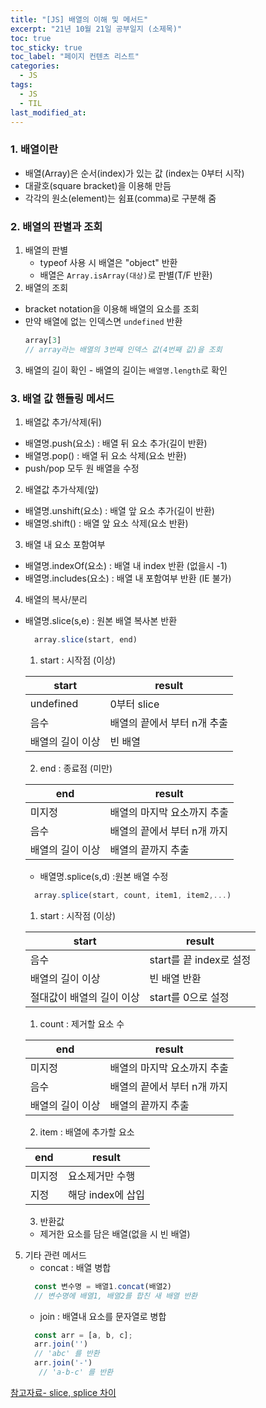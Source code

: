```yaml
---
title: "[JS] 배열의 이해 및 메서드"
excerpt: "21년 10월 21일 공부일지 (소제목)"
toc: true
toc_sticky: true
toc_label: "페이지 컨텐츠 리스트"
categories:
  - JS
tags:
  - JS
  - TIL
last_modified_at:
---
```


### **1. 배열이란**
- 배열(Array)은 순서(index)가 있는 값 (index는 0부터 시작)
- 대괄호(square bracket)을 이용해 만듬
- 각각의 원소(element)는 쉼표(comma)로 구분해 줌

### **2. 배열의 판별과 조회**
  1. 배열의 판별
      - typeof 사용 시 배열은 "object" 반환
      - 배열은 `Array.isArray(대상)`로 판별(T/F 반환)
  2. 배열의 조회
  - bracket notation을 이용해 배열의 요소를 조회
  - 만약 배열에 없는 인덱스면 `undefined` 반환
    ```javascript
    array[3] 
    // array라는 배열의 3번째 인덱스 값(4번째 값)을 조회
    ```
  3. 배열의 길이 확인
    - 배열의 길이는 `배열명.length`로 확인

### **3. 배열 값 핸들링 메서드**

  1. 배열값 추가/삭제(뒤) 
  - 배열명.push(요소) : 배열 뒤 요소 추가(길이 반환)
  - 배열명.pop() : 배열 뒤 요소 삭제(요소 반환)
  - push/pop 모두 원 배열을 수정
  2. 배열값 추가삭제(앞)
   - 배열명.unshift(요소) : 배열 앞 요소 추가(길이 반환)
   - 배열명.shift() : 배열 앞 요소 삭제(요소 반환)
  3. 배열 내 요소 포함여부  
   - 배열명.indexOf(요소) : 배열 내 index 반환 (없을시 -1)
   - 배열명.includes(요소) : 배열 내 포함여부 반환 (IE 불가)
  4. 배열의 복사/분리
   - 배열명.slice(s,e) : 원본 배열 복사본 반환
      ```javascript
        array.slice(start, end)
      ```
      1. start : 시작점 (이상)
   
        |start |result |
        ---|---
        undefined|0부터 slice
        음수|배열의 끝에서 부터 n개 추출
        배열의 길이 이상|빈 배열

      2. end : 종료점 (미만)

       |end |result |
        ---|---
        미지정|배열의 마지막 요소까지 추출
        음수|배열의 끝에서 부터 n개 까지
        배열의 길이 이상|배열의 끝까지 추출

     - 배열명.splice(s,d) :원본 배열 수정
      ```javascript
        array.splice(start, count, item1, item2,...)
      ```
      1. start : 시작점 (이상)
   
        |start |result |
        ---|---
        음수| start를 끝 index로 설정
        배열의 길이 이상|빈 배열 반환
        절대값이 배열의 길이 이상|start를 0으로 설정

       1. count : 제거할 요소 수

       |end |result |
        ---|---
        미지정|배열의 마지막 요소까지 추출
        음수|배열의 끝에서 부터 n개 까지
        배열의 길이 이상|배열의 끝까지 추출

      2. item : 배열에 추가할 요소

       |end |result |
        ---|---
        미지정|요소제거만 수행
        지정|해당 index에 삽입

      3. 반환값
        - 제거한 요소를 담은 배열(없을 시 빈 배열)
  5. 기타 관련 메서드
     - concat : 배열 병합
      ```javascript
        const 변수명 = 배열1.concat(배열2)
        // 변수명에 배열1, 배열2를 합친 새 배열 반환
      ```
      - join : 배열내 요소를 문자열로 병합
      ```javascript
        const arr = [a, b, c];
        arr.join('')
        // 'abc' 를 반환
        arr.join('-')
         // 'a-b-c' 를 반환
      ```
  

  [참고자료- slice, splice 차이](https://im-developer.tistory.com/103)